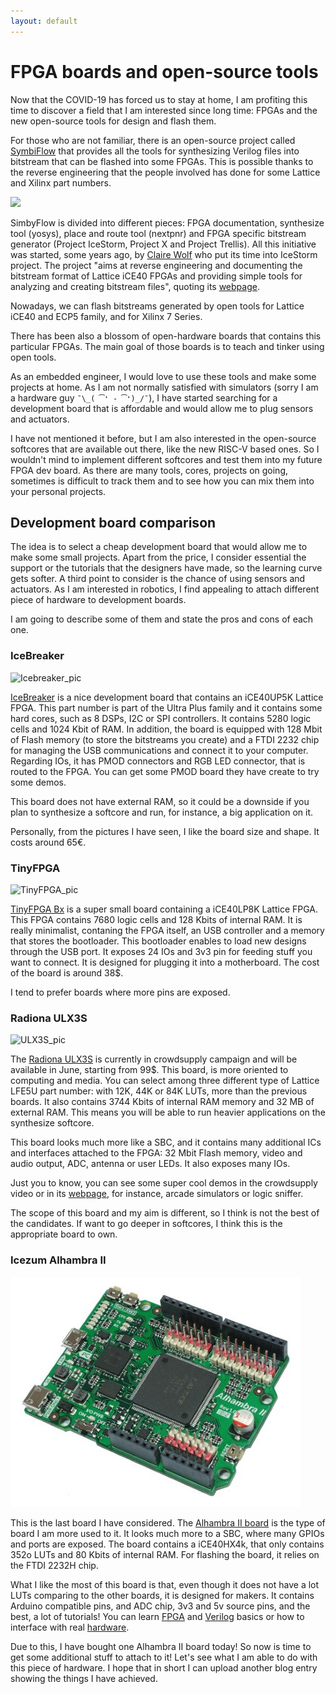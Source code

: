 ```yaml
---
layout: default
---
```

# FPGA boards and open-source tools

Now that the COVID-19 has forced us to stay at home, I am profiting this time to discover a field that I am interested since long time: FPGAs and the new open-source tools for design and flash them.

For those who are not familiar, there is an open-source project called [SymbiFlow](https://symbiflow.github.io/) that provides all the tools for synthesizing Verilog files into bitstream that can be flashed into some FPGAs. This is possible thanks to the reverse engineering that the people involved has done for some Lattice and Xilinx part numbers.


![](https://symbiflow.github.io/assets/img/parts.svg)

SimbyFlow is divided into different pieces: FPGA documentation, synthesize tool (yosys), place and route tool (nextpnr) and FPGA specific bitstream generator (Project IceStorm, Project X and Project Trellis). All this initiative was started, some years ago, by [Claire Wolf](https://github.com/cliffordwolf) who put its time into IceStorm project. The project "aims at reverse engineering and documenting the bitstream format of Lattice iCE40 FPGAs and providing simple tools for analyzing and creating bitstream files", quoting its [webpage](http://www.clifford.at/icestorm/).

Nowadays, we can flash bitstreams generated by open tools for Lattice iCE40 and ECP5 family, and for Xilinx 7 Series.

There has been also a blossom of open-hardware boards that contains this particular FPGAs. The main goal of those boards is to teach and tinker using open tools.

As an embedded engineer, I would love to use these tools and make some projects at home. As I am not normally satisfied with simulators (sorry I am a hardware guy `¯\_( ͡❛ - ͡❛)_/¯`), I have started searching for a development board that is affordable and would allow me to plug sensors and actuators.

I have not mentioned it before, but I am also interested in the open-source softcores that are available out there, like the new RISC-V based ones. So I wouldn't mind to implement different softcores and test them into my future FPGA dev board. As there are many tools, cores, projects on going, sometimes is difficult to track them and to see how you can mix them into your personal projects.

## Development board comparison

The idea is to select a cheap development board that would allow me to make some small projects. Apart from the price, I consider essential the support or the tutorials that the designers have made, so the learning curve gets softer. A third point to consider is the chance of using sensors and actuators. As I am interested in robotics, I find appealing to attach different piece of hardware to development boards.

I am going to describe some of them and state the pros and cons of each one.

### IceBreaker

![Icebreaker_pic](https://www.crowdsupply.com/img/7b4e/icebreaker_png_project-body.jpg  )

[IceBreaker](https://www.crowdsupply.com/1bitsquared/icebreaker-fpga) is a nice development board that contains an iCE40UP5K Lattice FPGA. This part number is part of the Ultra Plus family and it contains some hard cores, such as 8 DSPs, I2C or SPI controllers. It contains 5280 logic cells and 1024 Kbit of RAM. In addition, the board is equipped with 128 Mbit of Flash memory (to store the bitstreams you create) and a FTDI 2232 chip for managing the USB communications and connect it to your computer. Regarding IOs, it has PMOD connectors and RGB LED connector, that is routed to the FPGA. You can get some PMOD board they have create to try some demos.

This board does not have external RAM, so it could be a downside if you plan to synthesize a softcore and run, for instance, a big application on it.

Personally, from the pictures I have seen, I like the board size and shape. It costs around 65€.

### TinyFPGA

![TinyFPGA_pic](https://www.crowdsupply.com/img/8d35/tinyfpga-front-back-1-1_jpg_project-body.jpg)

[TinyFPGA Bx](https://www.crowdsupply.com/tinyfpga/tinyfpga-bx) is a super small board containing a iCE40LP8K Lattice FPGA. This FPGA contains 7680 logic cells and 128 Kbits of internal RAM. It is really minimalist, contaning the FPGA itself, an USB controller and a memory that stores the bootloader. This bootloader enables to load new designs through the USB port. It exposes 24 IOs and 3v3 pin for feeding stuff you want to connect. It is designed for plugging it into a motherboard. The cost of the board is around 38$.

I tend to prefer boards where more pins are exposed.

### Radiona ULX3S

![ULX3S_pic](https://www.crowdsupply.com/img/d17f/ulx3s-legend_png_project-body.jpg)


The [Radiona ULX3S](https://www.crowdsupply.com/radiona/ulx3s) is currently in crowdsupply campaign and will be available in June, starting from 99$. This board, is more oriented to computing and media. You can select among three different type of Lattice LFE5U part number: with 12K, 44K or 84K LUTs, more than the previous boards. It also contains 3744 Kbits of internal RAM memory and 32 MB of external RAM. This means you will be able to run heavier applications on the synthesize softcore.

This board looks much more like a SBC, and it contains many additional ICs and interfaces attached to the FPGA: 32 Mbit Flash memory, video and audio output, ADC, antenna or user LEDs. It also exposes many IOs.

Just you to know, you can see some super cool demos in the crowdsupply video or in its [webpage](https://ulx3s.github.io/), for instance, arcade simulators or logic sniffer.

The scope of this board and my aim is different, so I think is not the best of the candidates. If want to go deeper in softcores, I think this is the appropriate board to own.

### Icezum Alhambra II

![Alhambra_pic](https://raw.githubusercontent.com/FPGAwars/Alhambra-II-FPGA/master/wiki/V1.0/Alhambra-II-01.jpg)

This is the last board I have considered. The [Alhambra II board](https://alhambrabits.com/alhambra/) is the type of board I am more used to it. It looks much more to a SBC, where many GPIOs and ports are exposed. The board contains a iCE40HX4k, that only contains 352o LUTs and 80 Kbits of internal RAM. For flashing the board, it relies on the FTDI 2232H chip.

What I like the most of this board is that, even though it does not have a lot LUTs comparing to the other boards, it is designed for makers. It contains Arduino compatible pins, and ADC chip, 3v3 and 5v source pins, and the best, a lot of tutorials! You can learn [FPGA](http://obijuan.github.io/intro-fpga.html) and  [Verilog](https://github.com/Obijuan/open-fpga-verilog-tutorial/wiki/Home_EN) basics or how to interface with real [hardware](https://github.com/Obijuan/digital-electronics-with-open-FPGAs-tutorial/wiki).

Due to this, I have bought one Alhambra II board today! So now is time to get some additional stuff to attach to it! Let's see what I am able to do with this piece of hardware. I hope that in short I can upload another blog entry showing the things I have achieved.

